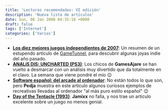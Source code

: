 ```yaml
---
title: 'Lecturas recomendadas: VI edición'
description: 'Nueva lista de artículos'
date: Sun, 06 Jan 2008 04:35:18 +0000
draft: false
tags: ['Internet']
categories: ['Varios']
---
```


*   [**Los diez mejores juegos independientes de 2007**](http://www.juegosindie.net/p/diez-mejores-juegos-independientes-2007-50634): Un resumen de un estupendo artículo de [GameTunnel](http://www.gametunnel.com/articles.php?id=661), para descubrir algunas joyas indie del año pasado.
*   [**ANALíS DIS: UNCHARTED (PS3)**](http://www.gamesajare.com/2.0/2007/12/31/analis-dis-uncharted-ps3/): Los chicos de **GamesAjare** se han vuelto a desmarcar con un análisis muy divertido que da totalmente en el clavo. La semana que viene pondré el mío :wink:
*   [**Software español: del arcade al ordenador**](http://www.elpixeblogdepedja.com/2008/01/software-espaol-del-arcade-al-ordenador.html): No están todos lo que son, pero **Pedja** muestra en este artículo algunos curiosos ejemplos de recreativas llevadas al ordenador "al más puro estilo español" :wink:
*   [**Day of the Tentacle (1993)**](http://www.lacoctelera.com/jaimixx): **Jamixx** no falla, y nos trae un artículo excelente sobre un juego no menos genial.